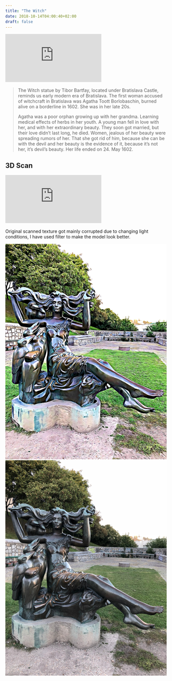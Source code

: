 ```yaml
---
title: "The Witch"
date: 2018-10-14T04:00:40+02:00
draft: false
---
```

<iframe src="https://www.google.com/maps/embed?pb=!1m18!1m12!1m3!1d2662.291412348448!2d17.100647415900063!3d48.14318685874891!2m3!1f0!2f0!3f0!3m2!1i1024!2i768!4f13.1!3m3!1m2!1s0x0%3A0x0!2zNDjCsDA4JzM1LjUiTiAxN8KwMDYnMTAuMiJF!5e0!3m2!1sen!2ssk!4v1539729337882" frameborder="0" style="border:0" class="image right" allowfullscreen></iframe>
<blockquote>
The Witch statue by Tibor Bartfay, located under Bratislava Castle, reminds us early modern era of Bratislava. 
The first woman accused of witchcraft in Bratislava was Agatha Toott Borlobaschin, burned alive on a borderline in 1602. She was in her late 20s.

Agatha was a poor orphan growing up with her grandma. Learning medical effects of herbs in her youth.  A young man fell in love with her, and with her extraordinary beauty. They soon got married, but their love didn’t last long, he died.
Women, jealous of her beauty were spreading rumors of her. That she got rid of him, because she can be with the devil and her beauty is the evidence of it, because it’s not her, it’s devil’s beauty.
Her life ended on 24. May 1602.
</blockquote>

<h2>3D Scan</h2>
<div class="sketchfab-embed-wrapper"><iframe src="https://sketchfab.com/models/0b89c4b0c83547e4ace0165505da10b3/embed?preload=1" frameborder="0" allow="autoplay; fullscreen; vr" mozallowfullscreen="true" webkitallowfullscreen="true"></iframe>
</div>


Original scanned texture got mainly corrupted due to changing light conditions, I have used filter to make the model look better.


<div class="row gtr-200">
<div class="col-6 col-12-medium">
<div class="image fit">
<img src="thewitch_cartoon.jpg">
</div>
</div>
<div class="col-6 col-12-medium">
<div class="image fit">
<img src="thewitch.jpg">
</div>
</div>
</div>